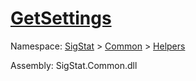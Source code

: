 # [GetSettings](./SerializationHelper-100664027.md)

Namespace: [SigStat]() > [Common](./../../README.md) > [Helpers](./../README.md)

Assembly: SigStat.Common.dll

